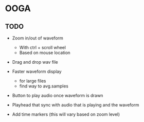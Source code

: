 # OOGA

## TODO
- Zoom in/out of waveform
  - With ctrl + scroll wheel
  - Based on mouse location
 
- Drag and drop wav file
- Faster waveform display
  - for large files
  - find way to avg.samples
 
- Button to play audio once waveform is drawn
- Playhead that sync with audio that is playing and the waveform
- Add time markers (this will vary based on zoom level)
